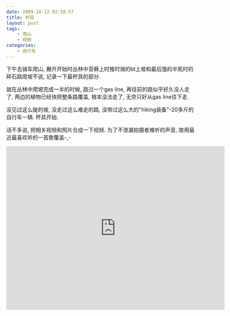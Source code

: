 ```yaml
---
date: 2009-10-12 02:58:57
title: 杯具
layout: post
tags:
    - 爬山
    - 视频
categories:
    - 自行车
---
```

下午去骑车爬山, 撇开开始时丛林中苔藓上时推时骑的bt上坡和最后饿的半死时的碎石路爬坡不说, 记录一下最杯具的部分.

就在丛林中爬坡完成一半的时候, 路过一个gas line, 再往前的路似乎好久没人走了, 两边的植物已经快把整条路覆盖, 根本没法走了, 无奈只好从gas line往下走.

没见过这么陡的坡, 没走过这么难走的路, 没带过这么大的"hiking装备"-20多斤的自行车一辆. 杯具开始.

话不多说, 把相关视频和照片合成一下视频. 为了不泄漏拍摄者难听的声音, 故用最近最喜欢听的一首歌覆盖-,-

<iframe src="http://player.vimeo.com/video/7020139?title=0&amp;byline=0&amp;portrait=0" width="580" height="435" frameborder="0" webkitAllowFullScreen mozallowfullscreen allowFullScreen></iframe>
